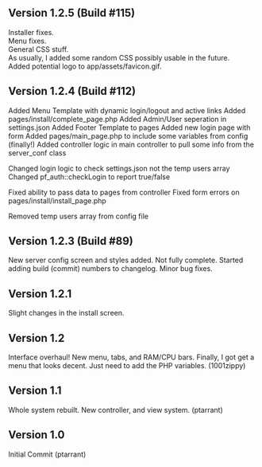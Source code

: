 ## Version 1.2.5 (Build #115)
Installer fixes.<br />
Menu fixes.<br />
General CSS stuff.<br />
As usually, I added some random CSS possibly usable in the future.<br />
Added potential logo to app/assets/favicon.gif.

## Version 1.2.4 (Build #112)
Added Menu Template with dynamic login/logout and active links
Added pages/install/complete_page.php
Added Admin/User seperation in settings.json
Added Footer Template to pages
Added new login page with form
Added pages/main_page.php to include some variables from config (finally!)
Added controller logic in main controller to pull some info from the server_conf class

Changed login logic to check settings.json not the temp users array
Changed pf_auth::checkLogin to report true/false

Fixed ability to pass data to pages from controller
Fixed form errors on pages/install/install_page.php

Removed temp users array from config file

## Version 1.2.3 (Build #89)
New server config screen and styles added. Not fully complete. Started adding build (commit) numbers to changelog. Minor bug fixes.

## Version 1.2.1
Slight changes in the install screen.

## Version 1.2
Interface overhaul! New menu, tabs, and RAM/CPU bars. Finally, I got get a menu that looks decent. Just need to add the PHP variables. (1001zippy)

## Version 1.1
Whole system rebuilt. New controller, and view system. (ptarrant)

## Version 1.0
Initial Commit (ptarrant)
